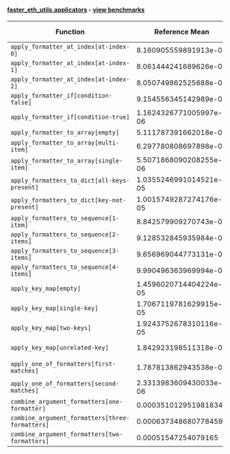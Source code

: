 #### [faster_eth_utils.applicators](https://github.com/BobTheBuidler/faster-eth-utils/blob/master/faster_eth_utils/applicators.py) - [view benchmarks](https://github.com/BobTheBuidler/faster-eth-utils/blob/master/benchmarks/test_applicators_benchmarks.py)

| Function | Reference Mean | Faster Mean | % Change | Speedup (%) | x Faster | Faster |
|----------|---------------|-------------|----------|-------------|----------|--------|
| `apply_formatter_at_index[at-index-0]` | 8.160905559891913e-06 | 9.307830625417949e-06 | -14.05% | -12.32% | 0.88x | ❌ |
| `apply_formatter_at_index[at-index-1]` | 8.061444241689626e-06 | 9.206055103367171e-06 | -14.20% | -12.43% | 0.88x | ❌ |
| `apply_formatter_at_index[at-index-2]` | 8.050749862525688e-06 | 9.249488025036346e-06 | -14.89% | -12.96% | 0.87x | ❌ |
| `apply_formatter_if[condition-false]` | 9.154556345142989e-07 | 1.077024965703752e-06 | -17.65% | -15.00% | 0.85x | ❌ |
| `apply_formatter_if[condition-true]` | 1.1624326771005997e-06 | 1.497414566299854e-06 | -28.82% | -22.37% | 0.78x | ❌ |
| `apply_formatter_to_array[empty]` | 5.111787391662018e-06 | 5.473989985885042e-06 | -7.09% | -6.62% | 0.93x | ❌ |
| `apply_formatter_to_array[multi-item]` | 6.297780808697898e-06 | 6.859338005815505e-06 | -8.92% | -8.19% | 0.92x | ❌ |
| `apply_formatter_to_array[single-item]` | 5.5071868090208255e-06 | 6.112263929992642e-06 | -10.99% | -9.90% | 0.90x | ❌ |
| `apply_formatters_to_dict[all-keys-present]` | 1.0355246991014521e-05 | 1.3089852945545364e-05 | -26.41% | -20.89% | 0.79x | ❌ |
| `apply_formatters_to_dict[key-not-present]` | 1.0015749287274176e-05 | 1.2355517128602999e-05 | -23.36% | -18.94% | 0.81x | ❌ |
| `apply_formatters_to_sequence[1-item]` | 8.842579909270743e-06 | 6.183203590140762e-06 | 30.07% | 43.01% | 1.43x | ✅ |
| `apply_formatters_to_sequence[2-items]` | 9.128532845935984e-06 | 6.568387197294362e-06 | 28.05% | 38.98% | 1.39x | ✅ |
| `apply_formatters_to_sequence[3-items]` | 9.656969044773131e-06 | 7.021620123367418e-06 | 27.29% | 37.53% | 1.38x | ✅ |
| `apply_formatters_to_sequence[4-items]` | 9.990496363969994e-06 | 7.369987982026217e-06 | 26.23% | 35.56% | 1.36x | ✅ |
| `apply_key_map[empty]` | 1.4596020714404224e-05 | 1.2170382256292734e-05 | 16.62% | 19.93% | 1.20x | ✅ |
| `apply_key_map[single-key]` | 1.7067119781629915e-05 | 1.4617284187584438e-05 | 14.35% | 16.76% | 1.17x | ✅ |
| `apply_key_map[two-keys]` | 1.9243752678310116e-05 | 1.6612549979560838e-05 | 13.67% | 15.84% | 1.16x | ✅ |
| `apply_key_map[unrelated-key]` | 1.842923198511318e-05 | 1.5797256534461362e-05 | 14.28% | 16.66% | 1.17x | ✅ |
| `apply_one_of_formatters[first-matches]` | 1.787813862943538e-06 | 1.5231633136129307e-06 | 14.80% | 17.38% | 1.17x | ✅ |
| `apply_one_of_formatters[second-matches]` | 2.3313983609430033e-06 | 1.8768012106344983e-06 | 19.50% | 24.22% | 1.24x | ✅ |
| `combine_argument_formatters[one-formatter]` | 0.0003510129519818348 | 0.0012597137762095565 | -258.88% | -72.14% | 0.28x | ❌ |
| `combine_argument_formatters[three-formatters]` | 0.0006373486807784596 | 0.0015119269799660758 | -137.22% | -57.85% | 0.42x | ❌ |
| `combine_argument_formatters[two-formatters]` | 0.00051547254079165 | 0.0014015637811017254 | -171.90% | -63.22% | 0.37x | ❌ |
